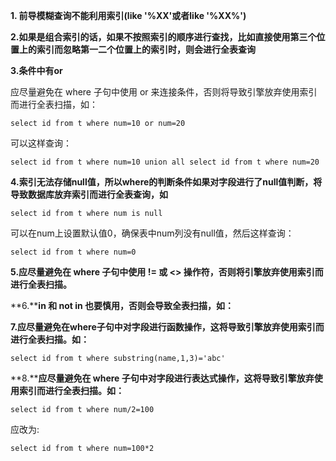 

**1. 前导模糊查询不能利用索引(like '%XX'或者like '%XX%')**



**2.如果是组合索引的话，如果不按照索引的顺序进行查找，比如直接使用第三个位置上的索引而忽略第一二个位置上的索引时，则会进行全表查询**



**3.条件中有or**

应尽量避免在 where 子句中使用 or 来连接条件，否则将导致引擎放弃使用索引而进行全表扫描，如：

```
select id from t where num=10 or num=20
```

可以这样查询：

```
select id from t where num=10 union all select id from t where num=20
```



**4.索引无法存储null值，所以where的判断条件如果对字段进行了null值判断，将导致数据库放弃索引而进行全表查询，如**

```
select id from t where num is null 
```

可以在num上设置默认值0，确保表中num列没有null值，然后这样查询：

```
select id from t where num=0
```



**5.应尽量避免在 where 子句中使用 != 或 <> 操作符，否则将引擎放弃使用索引而进行全表扫描。**



**6.****in 和 not in 也要慎用，否则会导致全表扫描，如：**



**7.应尽量避免在where子句中对字段进行函数操作，这将导致引擎放弃使用索引而进行全表扫描。如：**

```
select id from t where substring(name,1,3)='abc'
```



**8.****应尽量避免在 where 子句中对字段进行表达式操作，这将导致引擎放弃使用索引而进行全表扫描。如：**

```
select id from t where num/2=100
```

应改为:

```
select id from t where num=100*2
```

